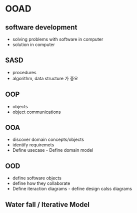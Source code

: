 # OOAD
## software development
- solving problems with software in computer
- solution in computer

## SASD
- procedures
- algorithm, data structure 가 중요

## OOP
- objects
- object communications

## OOA
- discover domain concepts/objects
- identify requiremets
- Define usecase - Define domain model

## OOD
- define software objects
- define how they collaborate
- Define iteraction diagrams - define design calss diagrams

## Water fall / Iterative Model